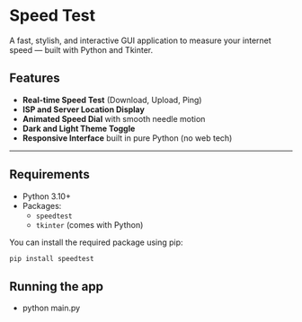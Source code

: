 # Speed Test 

A fast, stylish, and interactive GUI application to measure your internet speed — built with Python and Tkinter.

##  Features

- **Real-time Speed Test** (Download, Upload, Ping)
- **ISP and Server Location Display**
- **Animated Speed Dial** with smooth needle motion
- **Dark and Light Theme Toggle**
- **Responsive Interface** built in pure Python (no web tech)

---

## Requirements

- Python 3.10+
- Packages:
  - `speedtest`
  - `tkinter` (comes with Python)
  
You can install the required package using pip:

```bash
pip install speedtest
```
## Running the app
- python main.py
